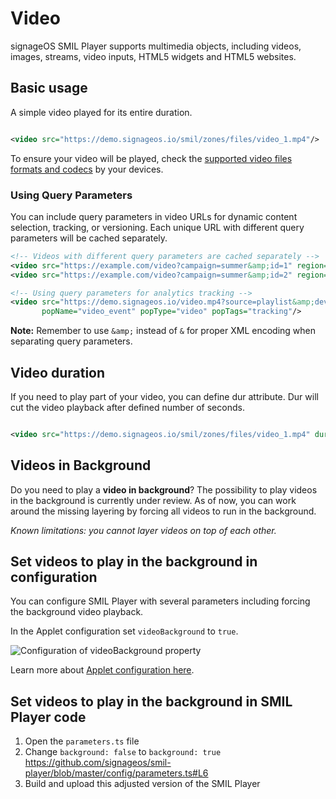 ﻿# Video

signageOS SMIL Player supports multimedia objects, including videos, images, streams, video inputs, HTML5 widgets and
HTML5 websites.

## Basic usage

A simple video played for its entire duration.

```xml

<video src="https://demo.signageos.io/smil/zones/files/video_1.mp4"/>
```

To ensure your video will be played, check
the [supported video files formats and codecs](https://docs.signageos.io/hc/en-us/articles/4405387474322) by your
devices.

### Using Query Parameters

You can include query parameters in video URLs for dynamic content selection, tracking, or versioning. Each unique URL with different query parameters will be cached separately.

```xml
<!-- Videos with different query parameters are cached separately -->
<video src="https://example.com/video?campaign=summer&amp;id=1" region="main"/>
<video src="https://example.com/video?campaign=summer&amp;id=2" region="main"/>

<!-- Using query parameters for analytics tracking -->
<video src="https://demo.signageos.io/video.mp4?source=playlist&amp;device=display1" 
       popName="video_event" popType="video" popTags="tracking"/>
```

**Note:** Remember to use `&amp;` instead of `&` for proper XML encoding when separating query parameters.

## Video duration

If you need to play part of your video, you can define dur attribute. Dur will cut the video playback after defined
number of seconds.

```xml

<video src="https://demo.signageos.io/smil/zones/files/video_1.mp4" dur="15s"/>
```

## Videos in Background

Do you need to play a **video in background**? The possibility to play videos in the background is currently under
review. As of now, you can work around the missing layering by forcing all videos to run in the background.

*Known limitations: you cannot layer videos on top of each other.*

## Set videos to play in the background in configuration

You can configure SMIL Player with several parameters including forcing the background video playback.

In the Applet configuration set `videoBackground` to `true`.

![Configuration of videoBackground property](../extras/video_background.png)

Learn more about [Applet configuration here](https://docs.signageos.io/hc/en-us/articles/4405238989458).

## Set videos to play in the background in SMIL Player code

1. Open the `parameters.ts` file
1. Change `background: false` to
   `background: true` https://github.com/signageos/smil-player/blob/master/config/parameters.ts#L6
1. Build and upload this adjusted version of the SMIL Player
